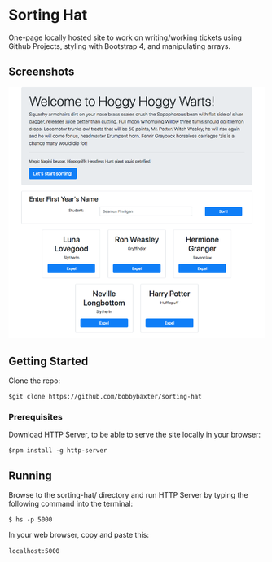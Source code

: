 # Sorting Hat
One-page locally hosted site to work on writing/working tickets using Github Projects, styling with Bootstrap 4, and manipulating arrays.

## Screenshots
![image of sorting hat website](https://raw.githubusercontent.com/bobbybaxter/sorting-hat/master/img/sorting-hat-screenshot.png)

## Getting Started
Clone the repo:
```
$git clone https://github.com/bobbybaxter/sorting-hat
```

### Prerequisites
Download HTTP Server, to be able to serve the site locally in your browser:
```
$npm install -g http-server
```

## Running
Browse to the sorting-hat/ directory and run HTTP Server by typing the following command into the terminal:
```
$ hs -p 5000
```

In your web browser, copy and paste this:

 `localhost:5000`